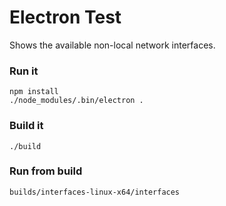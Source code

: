 # Electron Test
Shows the available non-local network interfaces.

### Run it
```
npm install
./node_modules/.bin/electron .
```

### Build it
```
./build
```

### Run from build
```
builds/interfaces-linux-x64/interfaces
```
